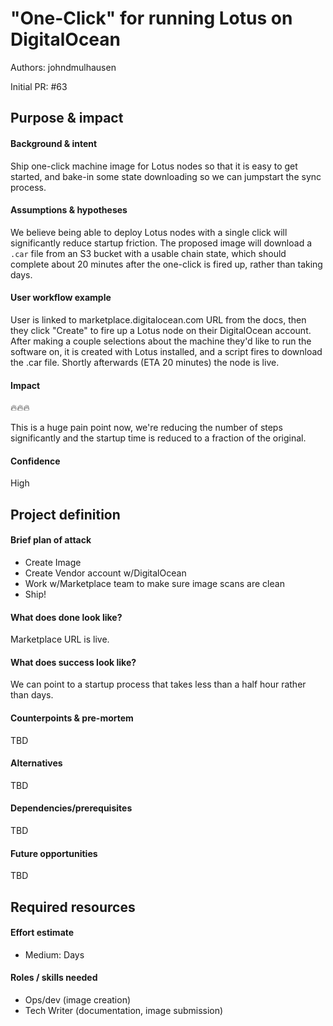 # "One-Click" for running Lotus on DigitalOcean

Authors: johndmulhausen

Initial PR: #63

## Purpose &amp; impact
#### Background &amp; intent

Ship one-click machine image for Lotus nodes so that it is easy to get started, and bake-in some state downloading so we can jumpstart the sync process. 

#### Assumptions &amp; hypotheses

We believe being able to deploy Lotus nodes with a single click will significantly reduce startup friction. The proposed image will download a `.car` file from an S3 bucket with a usable chain state, which should complete about 20 minutes after the one-click is fired up, rather than taking days. 

#### User workflow example

User is linked to marketplace.digitalocean.com URL from the docs, then they click "Create" to fire up a Lotus node on their DigitalOcean account. After making a couple selections about the machine they'd like to run the software on, it is created with Lotus installed, and a script fires to download the .car file. Shortly afterwards (ETA 20 minutes) the node is live.

#### Impact

🔥🔥🔥

This is a huge pain point now, we're reducing the number of steps significantly and the startup time is reduced to a fraction of the original.

#### Confidence

High

## Project definition
#### Brief plan of attack

- Create Image
- Create Vendor account w/DigitalOcean
- Work w/Marketplace team to make sure image scans are clean
- Ship!

#### What does done look like?

Marketplace URL is live.

####  What does success look like?

We can point to a startup process that takes less than a half hour rather than days.

#### Counterpoints &amp; pre-mortem

TBD

#### Alternatives

TBD

#### Dependencies/prerequisites

TBD

#### Future opportunities

TBD

## Required resources

#### Effort estimate

- Medium: Days

#### Roles / skills needed

- Ops/dev (image creation)
- Tech Writer (documentation, image submission)
